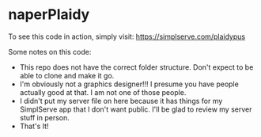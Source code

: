 # naperPlaidy
To see this code in action, simply visit:
https://simplserve.com/plaidypus

Some notes on this code:

* This repo does not have the correct folder structure. Don't expect to be able to clone and make it go.
* I'm obviously not a graphics designer!!! I presume you have people actually good at that. I am not one of those people.
* I didn't put my server file on here because it has things for my SimplServe app that I don't want public. I'll be glad to review my server stuff in person.
* That's It!

